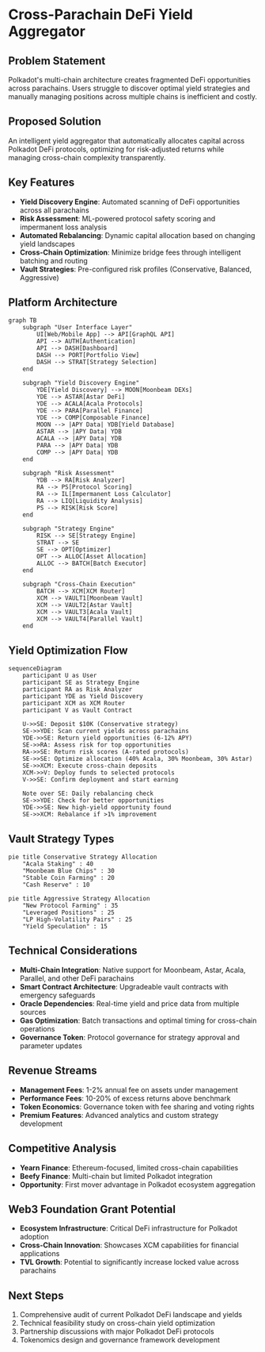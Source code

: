 # Cross-Parachain DeFi Yield Aggregator

## Problem Statement
Polkadot's multi-chain architecture creates fragmented DeFi opportunities across parachains. Users struggle to discover optimal yield strategies and manually managing positions across multiple chains is inefficient and costly.

## Proposed Solution
An intelligent yield aggregator that automatically allocates capital across Polkadot DeFi protocols, optimizing for risk-adjusted returns while managing cross-chain complexity transparently.

## Key Features
- **Yield Discovery Engine**: Automated scanning of DeFi opportunities across all parachains
- **Risk Assessment**: ML-powered protocol safety scoring and impermanent loss analysis
- **Automated Rebalancing**: Dynamic capital allocation based on changing yield landscapes
- **Cross-Chain Optimization**: Minimize bridge fees through intelligent batching and routing
- **Vault Strategies**: Pre-configured risk profiles (Conservative, Balanced, Aggressive)

## Platform Architecture

```mermaid
graph TB
    subgraph "User Interface Layer"
        UI[Web/Mobile App] --> API[GraphQL API]
        API --> AUTH[Authentication]
        API --> DASH[Dashboard]
        DASH --> PORT[Portfolio View]
        DASH --> STRAT[Strategy Selection]
    end

    subgraph "Yield Discovery Engine"
        YDE[Yield Discovery] --> MOON[Moonbeam DEXs]
        YDE --> ASTAR[Astar DeFi]
        YDE --> ACALA[Acala Protocols]
        YDE --> PARA[Parallel Finance]
        YDE --> COMP[Composable Finance]
        MOON --> |APY Data| YDB[Yield Database]
        ASTAR --> |APY Data| YDB
        ACALA --> |APY Data| YDB
        PARA --> |APY Data| YDB
        COMP --> |APY Data| YDB
    end

    subgraph "Risk Assessment"
        YDB --> RA[Risk Analyzer]
        RA --> PS[Protocol Scoring]
        RA --> IL[Impermanent Loss Calculator]
        RA --> LIQ[Liquidity Analysis]
        PS --> RISK[Risk Score]
    end

    subgraph "Strategy Engine"
        RISK --> SE[Strategy Engine]
        STRAT --> SE
        SE --> OPT[Optimizer]
        OPT --> ALLOC[Asset Allocation]
        ALLOC --> BATCH[Batch Executor]
    end

    subgraph "Cross-Chain Execution"
        BATCH --> XCM[XCM Router]
        XCM --> VAULT1[Moonbeam Vault]
        XCM --> VAULT2[Astar Vault]
        XCM --> VAULT3[Acala Vault]
        XCM --> VAULT4[Parallel Vault]
    end
```

## Yield Optimization Flow

```mermaid
sequenceDiagram
    participant U as User
    participant SE as Strategy Engine
    participant RA as Risk Analyzer
    participant YDE as Yield Discovery
    participant XCM as XCM Router
    participant V as Vault Contract

    U->>SE: Deposit $10K (Conservative strategy)
    SE->>YDE: Scan current yields across parachains
    YDE->>SE: Return yield opportunities (6-12% APY)
    SE->>RA: Assess risk for top opportunities
    RA->>SE: Return risk scores (A-rated protocols)
    SE->>SE: Optimize allocation (40% Acala, 30% Moonbeam, 30% Astar)
    SE->>XCM: Execute cross-chain deposits
    XCM->>V: Deploy funds to selected protocols
    V->>SE: Confirm deployment and start earning

    Note over SE: Daily rebalancing check
    SE->>YDE: Check for better opportunities
    YDE->>SE: New high-yield opportunity found
    SE->>XCM: Rebalance if >1% improvement
```

## Vault Strategy Types

```mermaid
pie title Conservative Strategy Allocation
    "Acala Staking" : 40
    "Moonbeam Blue Chips" : 30
    "Stable Coin Farming" : 20
    "Cash Reserve" : 10
```

```mermaid
pie title Aggressive Strategy Allocation
    "New Protocol Farming" : 35
    "Leveraged Positions" : 25
    "LP High-Volatility Pairs" : 25
    "Yield Speculation" : 15
```

## Technical Considerations
- **Multi-Chain Integration**: Native support for Moonbeam, Astar, Acala, Parallel, and other DeFi parachains
- **Smart Contract Architecture**: Upgradeable vault contracts with emergency safeguards
- **Oracle Dependencies**: Real-time yield and price data from multiple sources
- **Gas Optimization**: Batch transactions and optimal timing for cross-chain operations
- **Governance Token**: Protocol governance for strategy approval and parameter updates

## Revenue Streams
- **Management Fees**: 1-2% annual fee on assets under management
- **Performance Fees**: 10-20% of excess returns above benchmark
- **Token Economics**: Governance token with fee sharing and voting rights
- **Premium Features**: Advanced analytics and custom strategy development

## Competitive Analysis
- **Yearn Finance**: Ethereum-focused, limited cross-chain capabilities
- **Beefy Finance**: Multi-chain but limited Polkadot integration
- **Opportunity**: First mover advantage in Polkadot ecosystem aggregation

## Web3 Foundation Grant Potential
- **Ecosystem Infrastructure**: Critical DeFi infrastructure for Polkadot adoption
- **Cross-Chain Innovation**: Showcases XCM capabilities for financial applications
- **TVL Growth**: Potential to significantly increase locked value across parachains

## Next Steps
1. Comprehensive audit of current Polkadot DeFi landscape and yields
2. Technical feasibility study on cross-chain yield optimization
3. Partnership discussions with major Polkadot DeFi protocols
4. Tokenomics design and governance framework development